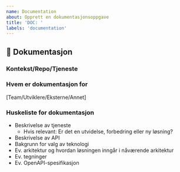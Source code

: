 ```yaml
---
name: Documentation
about: Opprett en dokumentasjonsoppgave
title: 'DOC: '
labels: 'documentation'
---
```

## 📖 Dokumentasjon
### Kontekst/Repo/Tjeneste

### Hvem er dokumentasjon for
[Team/Utviklere/Eksterne/Annet]

### Huskeliste for dokumentasjon
- Beskrivelse av tjeneste
  - Hvis relevant: Er det en utvidelse, forbedring eller ny løsning?
- Beskrivelse av API
- Bakgrunn for valg av teknologi
- Ev. arkitektur og hvordan løsningen inngår i nåværende arkitektur
- Ev. tegninger
- Ev. OpenAPI-spesifikasjon
